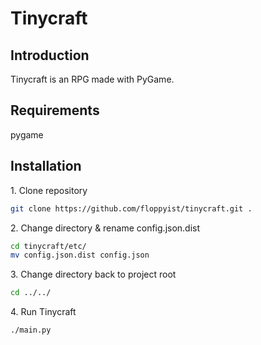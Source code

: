 # **Tinycraft**

## **Introduction**
Tinycraft is an RPG made with PyGame.

## **Requirements**
pygame

## **Installation**

1\. Clone repository
```bash
git clone https://github.com/floppyist/tinycraft.git .
```

2\. Change directory & rename config.json.dist
```bash
cd tinycraft/etc/
mv config.json.dist config.json
```

3\. Change directory back to project root
```bash
cd ../../
```

4\. Run Tinycraft
```bash
./main.py
```